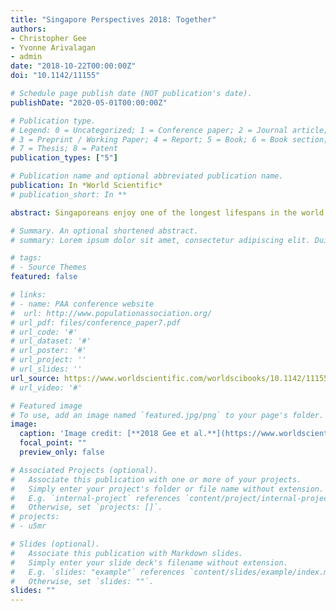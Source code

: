 ```yaml
---
title: "Singapore Perspectives 2018: Together"
authors:
- Christopher Gee
- Yvonne Arivalagan
- admin
date: "2018-10-22T00:00:00Z"
doi: "10.1142/11155"

# Schedule page publish date (NOT publication's date).
publishDate: "2020-05-01T00:00:00Z"

# Publication type.
# Legend: 0 = Uncategorized; 1 = Conference paper; 2 = Journal article;
# 3 = Preprint / Working Paper; 4 = Report; 5 = Book; 6 = Book section;
# 7 = Thesis; 8 = Patent
publication_types: ["5"]

# Publication name and optional abbreviated publication name.
publication: In *World Scientific*
# publication_short: In **

abstract: Singaporeans enjoy one of the longest lifespans in the world today. Singapore is also one of the most rapidly ageing societies in the world. Given these population trends, business and workers, individuals and families will experience significant changes in the way they work, play and organise their lives together. This book is a collection of speeches presented at Singapore Perspectives 2018 by leading thought leaders and eminent speakers on how our economic, political and social institutions can best adapt to and manage a rapidly ageing population. Contributors to this book tackle the urgent need to shape mind-sets, policies and decisions today for the best outcomes for current and future generations.

# Summary. An optional shortened abstract.
# summary: Lorem ipsum dolor sit amet, consectetur adipiscing elit. Duis posuere tellus ac convallis placerat. Proin tincidunt magna sed ex sollicitudin condimentum.

# tags:
# - Source Themes
featured: false

# links:
# - name: PAA conference website
#  url: http://www.populationassociation.org/
# url_pdf: files/conference_paper7.pdf
# url_code: '#'
# url_dataset: '#'
# url_poster: '#'
# url_project: ''
# url_slides: ''
url_source: https://www.worldscientific.com/worldscibooks/10.1142/11155
# url_video: '#'

# Featured image
# To use, add an image named `featured.jpg/png` to your page's folder. 
image:
  caption: 'Image credit: [**2018 Gee et al.**](https://www.worldscientific.com/worldscibooks/10.1142/11155)'
  focal_point: ""
  preview_only: false

# Associated Projects (optional).
#   Associate this publication with one or more of your projects.
#   Simply enter your project's folder or file name without extension.
#   E.g. `internal-project` references `content/project/internal-project/index.md`.
#   Otherwise, set `projects: []`.
# projects:
# - u5mr

# Slides (optional).
#   Associate this publication with Markdown slides.
#   Simply enter your slide deck's filename without extension.
#   E.g. `slides: "example"` references `content/slides/example/index.md`.
#   Otherwise, set `slides: ""`.
slides: ""
---
```


